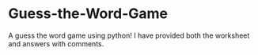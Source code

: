 # Guess-the-Word-Game
A guess the word game using python! I have provided both the worksheet and answers with comments.
